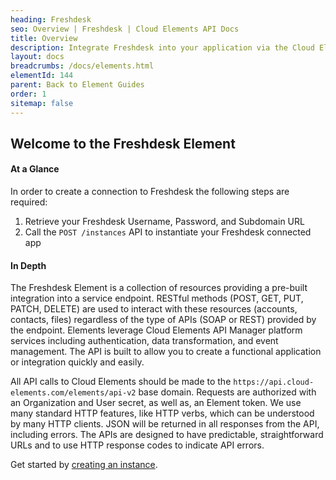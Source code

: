 ```yaml
---
heading: Freshdesk
seo: Overview | Freshdesk | Cloud Elements API Docs
title: Overview
description: Integrate Freshdesk into your application via the Cloud Elements APIs.
layout: docs
breadcrumbs: /docs/elements.html
elementId: 144
parent: Back to Element Guides
order: 1
sitemap: false
---
```


## Welcome to the Freshdesk Element


#### At a Glance

In order to create a connection to Freshdesk the following steps are required:

1. Retrieve your Freshdesk Username, Password, and Subdomain URL
2. Call the `POST /instances` API to instantiate your Freshdesk connected app

#### In Depth

The Freshdesk Element is a collection of resources providing a pre-built integration into a service endpoint. RESTful methods (POST, GET, PUT, PATCH, DELETE) are used to interact with these resources (accounts, contacts, files) regardless of the type of APIs (SOAP or REST) provided by the endpoint. Elements leverage Cloud Elements API Manager platform services including authentication, data transformation, and event management.  The API is built to allow you to create a functional application or integration quickly and easily.

All API calls to Cloud Elements should be made to the `https://api.cloud-elements.com/elements/api-v2` base domain. Requests are authorized with an Organization and User secret, as well as, an Element token.  We use many standard HTTP features, like HTTP verbs, which can be understood by many HTTP clients. JSON will be returned in all responses from the API, including errors. The APIs are designed to have predictable, straightforward URLs and to use HTTP response codes to indicate API errors.

Get started by [creating an instance](freshdesk-create-instance.html).
